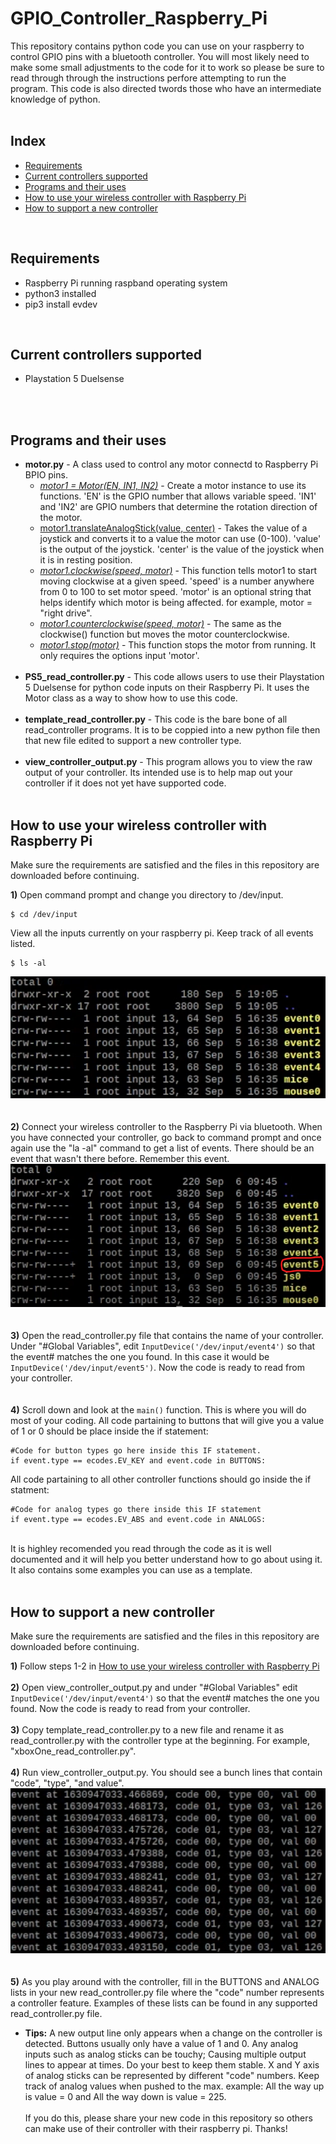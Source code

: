 # GPIO_Controller_Raspberry_Pi
This repository contains python code you can use on your raspberry to control GPIO pins with a bluetooth controller. You will most likely need to make some small adjustments to the code for it to work so please be sure to read through through the instructions perfore attempting to run the program. This code is also directed twords those who have an intermediate knowledge of python. 
<br><br>
## Index
* [Requirements](#requirements)
* [Current controllers supported](#current-controllers-supported)
* [Programs and their uses](#programs-and-their-uses)
* [How to use your wireless controller with Raspberry Pi](#how-to-use-your-wireless-controller-with-raspberry-pi)
* [How to support a new controller](#how-to-support-a-new-controller)
<br>

## Requirements
* Raspberry Pi running raspband operating system
* python3 installed
* pip3 install evdev
<br>

## Current controllers supported
* Playstation 5 Duelsense<br><br>
<br>

## Programs and their uses
* <b>motor.py</b> - A class used to control any motor connectd to Raspberry Pi BPIO pins.
  * <ins><i>motor1 = Motor(EN, IN1, IN2)</i></ins> - Create a motor instance to use its functions. 'EN' is the GPIO number that allows variable speed. 'IN1' and 'IN2' are GPIO numbers that determine the rotation direction of the motor.
  * <ins>motor1.translateAnalogStick(value, center)</ins> - Takes the value of a joystick and converts it to a value the motor can use (0-100). 'value' is the output of the joystick. 'center' is the value of the joystick when it is in resting position.
  * <ins><i>motor1.clockwise(speed, motor)</i></ins> - This function tells motor1 to start moving clockwise at a given speed. 'speed' is a number anywhere from 0 to 100 to set motor speed. 'motor' is an optional string that helps identify which motor is being affected. for example, motor = "right drive".
  * <ins><i>motor1.counterclockwise(speed, motor)</i></ins> - The same as the clockwise() function but moves the motor counterclockwise. 
  * <ins><i>motor1.stop(motor)</i></ins> - This function stops the motor from running. It only requires the options input 'motor'.<br><br>
* <b>PS5_read_controller.py</b> - This code allows users to use their Playstation 5 Duelsense for python code inputs on their Raspberry Pi. It uses the Motor class as a way to show how to use this code.<br><br>
* <b>template_read_controller.py</b> - This code is the bare bone of all read_controller programs. It is to be coppied into a new python file then that new file edited to support a new controller type.<br><br>
* <b>view_controller_output.py</b> - This program allows you to view the raw output of your controller. Its intended use is to help map out your controller if it does not yet have supported code.<br><br>

## How to use your wireless controller with Raspberry Pi
Make sure the requirements are satisfied and the files in this repository are downloaded before continuing.

<b>1)</b> Open command prompt and change you directory to /dev/input.
```
$ cd /dev/input
```
View all the inputs currently on your raspberry pi. Keep track of all events listed.
```
$ ls -al
```
![First event call](/images/events1.png)
<br><br><br>
<b>2)</b> Connect your wireless controller to the Raspberry Pi via bluetooth. When you have connected your controller, go back to command prompt and once again use the "la -al" command to get a list of events. There should be an event that wasn't there before. Remember this event.
![Second event call](/images/events2.png)
<br><br><br>
<b>3)</b> Open the read_controller.py file that contains the name of your controller. Under "#Global Variables", edit `InputDevice('/dev/input/event4')` so that the event# matches the one you found. In this case it would be `InputDevice('/dev/input/event5')`. Now the code is ready to read from your controller.
<br><br><br>
<b>4)</b> Scroll down and look at the `main()` function. This is where you will do most of your coding. All code partaining to buttons that will give you a value of 1 or 0 should be place inside the if statement:
```
#Code for button types go here inside this IF statement.
if event.type == ecodes.EV_KEY and event.code in BUTTONS:
```
All code partaining to all other controller functions should go inside the if statment:
```
#Code for analog types go there inside this IF statement
if event.type == ecodes.EV_ABS and event.code in ANALOGS:
```
<br>
It is highley recomended you read through the code as it is well documented and it will help you better understand how to go about using it. It also contains some examples you can use as a template.<br><br>

## How to support a new controller
Make sure the requirements are satisfied and the files in this repository are downloaded before continuing.

<b>1)</b> Follow steps 1-2 in [How to use your wireless controller with Raspberry Pi](#how-to-use-your-wireless-controller-with-raspberry-pi)<br><br>
<b>2)</b> Open view_controller_output.py and under "#Global Variables" edit `InputDevice('/dev/input/event4')` so that the event# matches the one you found. Now the code is ready to read from your controller.<br><br>
<b>3)</b> Copy template_read_controller.py to a new file and rename it as read_controller.py with the controller type at the beginning. For example, "xboxOne_read_controller.py".<br><br>
<b>4)</b> Run view_controller_output.py. You should see a bunch lines that contain "code", "type", "and value".
![Example of view_controller_output.py running](/images/output.png)
<br><br><br>
<b>5)</b> As you play around with the controller, fill in the BUTTONS and ANALOG lists in your new read_controller.py file where the "code" number represents a controller feature. Examples of these lists can be found in any supported read_controller.py file.
  * <b>Tips:</b> A new output line only appears when a change on the controller is detected. Buttons usually only have a value of 1 and 0. Any analog inputs such as analog sticks can be touchy; Causing multiple output lines to appear at times. Do your best to keep them stable. X and Y axis of analog sticks can be represented by different "code" numbers. Keep track of analog values when pushed to the max. example: All the way up is value = 0 and All the way down is value = 225.<br><br>
If you do this, please share your new code in this repository so others can make use of their controller with their raspberry pi. Thanks!
